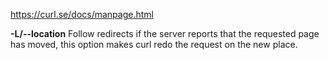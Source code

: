 
<https://curl.se/docs/manpage.html>



**-L/--location**  Follow redirects if the server reports that the requested page has moved, this option makes curl redo the request on the new place.

